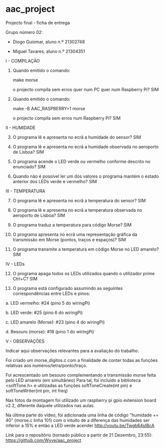 aac_project
===========

Projecto final - ficha de entrega

Grupo número 02:

- Diogo Guiomar, aluno n.º 21302748

- Miguel Tavares, aluno n.º 21304351

I - COMPILAÇÃO

1. Quando emitido o comando:

   make morse

   o projecto compila sem erros quer num PC quer num Raspberry Pi? SIM

2. Quando emitido o comando:

   make -B AAC_RASPBERRY=1 morse

   o projecto compila sem erros num Raspberry Pi? SIM

II - HUMIDADE

3. O programa lê e apresenta no ecrã a humidade do sensor? SIM

4. O programa lê e apresenta no ecrã a humidade observada no aeroporto de Lisboa? SIM

5. O programa acende o LED verde ou vermelho conforme descrito no enunciado? SIM

6. Quando não é possível ler um dos valores o programa mantém o estado anterior dos LEDs verde e vermelho? SIM

III - TEMPERATURA

7. O programa lê e apresenta no ecrã a temperatura do sensor? SIM

8. O programa lê e apresenta no ecrã a temperatura observada no aeroporto de Lisboa? SIM

9. O programa traduz a temperatura para código Morse? SIM

10. O programa apresenta no ecrã uma representação gráfica da transmissão em Morse (pontos, traços e espaços)? SIM

11. O programa transmite a temperatura em código Morse no LED amarelo? SIM

IV - LEDs

12. O programa apaga todos os LEDs utilizados quando o utilizador prime Ctrl+C? SIM

13. O programa está configurado assumindo as seguintes correspondências entre LEDs e pinos:

a. LED vermelho: #24 (pino 5 do wiringPi)

b. LED verde: #25 (pino 6 do wiringPi)

c. LED amarelo (Morse): #23 (pino 4 do wiringPi)

d. Besouro (morse): #18 (pino 1 do wiringPi)

V - OBSERVAÇÕES

Indicar aqui observações relevantes para a avaliação do trabalho.

Foi criado um morse_digitos.c com a finalidade de conter todas as funções relativas aos numeros/letra/ponto/traço.

Foi acrescentado um besouro complementando a transmissão morse feita pelo LED amarelo (em simultâneo)
Para tal, foi incluído a biblioteca <softTone.h> e utilizadas as funções softToneCreate(int pin) e softToneWriter(int pin, int freq)

Nas fotos da montagem foi utilizado um raspberry pi gpio extension board v2.2, diferente daquele utilizados nas aulas.

Na última parte do video, foi adicionada uma linha de código "humidade += 40" (morse.c linha 101) com o intuito de a diferença das humidades ser inferior a 15% e então a LED verde acender
http://youtu.be/Twgb64sIBcA

Link para o repositório (tornado público a partir de 21 Dezembro, 23:55):
https://github.com/Wyve/aac_project
